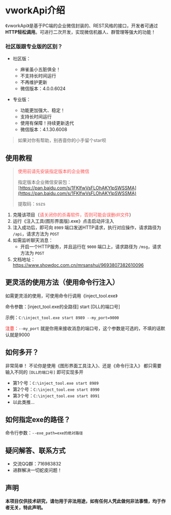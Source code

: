 # vworkApi介绍

《vworkApi》是基于PC端的企业微信封装的、REST风格的接口，开发者可通过**HTTP轻松调用**。可进行二次开发，实现微信机器人、群管理等强大的功能！



### 社区版跟专业版的区别？

- 社区版：
  - 麻雀虽小五脏俱全！
  - 不支持长时间运行
  - 不再维护更新
  - 微信版本：4.0.0.6024
  
- 专业版：
  - 功能更加强大、稳定！
  - 支持长时间运行
  - 使用有保障！持续更新迭代
  - 微信版本：4.1.30.6008



> 如果对你有帮助，别吝啬你的小手留个star呗



## 使用教程

> <span style="color: #ff5050">使用前请先安装指定版本的企业微信</span>
>
> 指定版本企业微信安装包：[https://pan.baidu.com/s/1FKlfwVsFLOhAKYlpSWSSMA](https://pan.baidu.com/s/1FKlfwVsFLOhAKYlpSWSSMA)
>
> 提取码：sszs



1. 克隆该项目（<span style="color: #ff5050">请关闭你的杀毒软件，否则可能会误删dll文件</span>）
2. 运行《注入工具(图形界面版).exe》点击启动并注入
3. 注入成功后，即可向 `8989` 端口发送HTTP请求，执行对应操作，请求路径为 `/api`，请求方法为 `POST`
4. 如需监听聊天消息：
   - 开启一个HTTP服务，并且运行在 `9000` 端口上，请求路径为 `/msg`，请求方法为 `POST`
5. 文档地址：https://www.showdoc.com.cn/mrsanshui/9693807382610096



## 更灵活的使用方法（使用命令行注入）

如需更灵活的使用，可使用命令行调用《inject_tool.exe》

命令参数：[inject_tool.exe的全路径] start [DLL的端口号]

示例：`C:\inject_tool.exe start 8989 --my_port=9000`

<span style="color: red">注意：</span>`--my_port` 就是你用来接收消息的端口号，这个参数是可选的，不填的话默认就是9000



## 如何多开？

非常简单！
不论你是使用《图形界面工具注入》、还是《命令行注入》
都只需要输入不同的 `[DLL的端口号]` 即可实现多开

- 第1个号：`C:\inject_tool.exe start 8989`
- 第2个号：`C:\inject_tool.exe start 8990`
- 第3个号：`C:\inject_tool.exe start 8991`
- 以此类推...



## 如何指定exe的路径？
命令行参数：`--exe_path=exe的绝对路径`



## 疑问解答、联系方式

- 交流QQ群：716983832
- 进群解决一切蛇皮问题！



## 声明

**本项目仅供技术研究，请勿用于非法用途，如有任何人凭此做何非法事情，均于作者无关，特此声明。**

